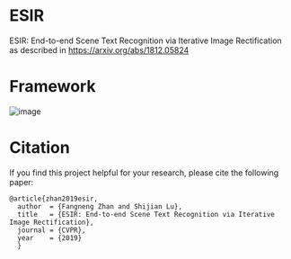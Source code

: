 # ESIR
ESIR: End-to-end Scene Text Recognition via Iterative Image Rectification as described in https://arxiv.org/abs/1812.05824


# Framework
![image](https://github.com/fnzhan/ESIR/blob/master/introduction.jpg)

# Citation
If you find this project helpful for your research, please cite the following paper:
```
@article{zhan2019esir,
  author  = {Fangneng Zhan and Shijian Lu},
  title   = {ESIR: End-to-end Scene Text Recognition via Iterative Image Rectification},
  journal = {CVPR},
  year    = {2019}
  }
```
